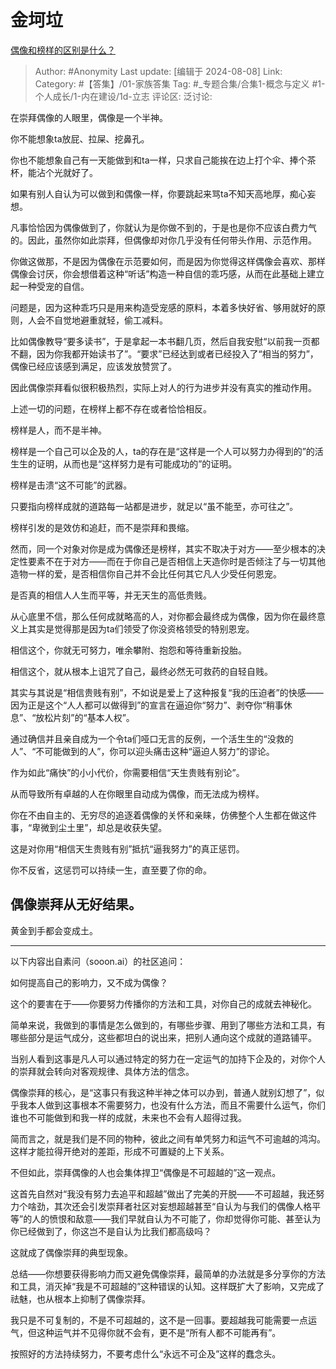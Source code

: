 # 金坷垃
[偶像和榜样的区别是什么？](https://www.zhihu.com/question/655248872/answer/3491410207)

> Author: #Anonymity
> Last update: [编辑于 2024-08-08]
> Link:
> Category: #【答集】/01-家族答集
> Tag: #_专题合集/合集1-概念与定义 #1-个人成长/1-内在建设/1d-立志
> 评论区:
> 泛讨论:

在崇拜偶像的人眼里，偶像是一个半神。

你不能想象ta放屁、拉屎、挖鼻孔。

你也不能想象自己有一天能做到和ta一样，只求自己能挨在边上打个伞、捧个茶杯，能沾个光就好了。

如果有别人自认为可以做到和偶像一样，你要跳起来骂ta不知天高地厚，痴心妄想。

凡事恰恰因为偶像做到了，你就认为是你做不到的，于是也是你不应该白费力气的。因此，虽然你如此崇拜，但偶像却对你几乎没有任何带头作用、示范作用。

你做这做那，不是因为偶像在示范要如何，而是因为你觉得这样偶像会喜欢、那样偶像会讨厌，你会想借着这种“听话”构造一种自信的乖巧感，从而在此基础上建立起一种受宠的自信。

问题是，因为这种乖巧只是用来构造受宠感的原料，本着多快好省、够用就好的原则，人会不自觉地避重就轻，偷工减料。

比如偶像教导“要多读书”，于是拿起一本书翻几页，然后自我安慰“以前我一页都不翻，因为你我都开始读书了”。“要求”已经达到或者已经投入了“相当的努力”，偶像已经应该感到满足，应该发放赞赏了。

因此偶像崇拜看似很积极热烈，实际上对人的行为进步并没有真实的推动作用。

上述一切的问题，在榜样上都不存在或者恰恰相反。

榜样是人，而不是半神。

榜样是一个自己可以企及的人，ta的存在是“这样是一个人可以努力办得到的”的活生生的证明，从而也是“这样努力是有可能成功的”的证明。

榜样是击溃“这不可能”的武器。

只要指向榜样成就的道路每一站都是进步，就足以“虽不能至，亦可往之”。

榜样引发的是效仿和追赶，而不是崇拜和畏缩。

然而，同一个对象对你是成为偶像还是榜样，其实不取决于对方——至少根本的决定性要素不在于对方——而在于你自己是否相信上天造你时是否倾注了与一切其他造物一样的爱，是否相信你自己并不会比任何其它凡人少受任何恩宠。

是否真的相信人人生而平等，并无天生的高低贵贱。

从心底里不信，那么任何成就略高的人，对你都会最终成为偶像，因为你在最终意义上其实是觉得那是因为ta们领受了你没资格领受的特别恩宠。

相信这个，你就无可努力，唯余攀附、抱怨和等待重新投胎。

相信这个，就从根本上诅咒了自己，最终必然无可救药的自轻自贱。

其实与其说是“相信贵贱有别”，不如说是爱上了这种报复“我的压迫者”的快感——因为正是这个“人人都可以做得到”的宣言在逼迫你“努力”、剥夺你“稍事休息”、“放松片刻”的“基本人权”。

通过确信并且亲自成为一个令ta们哑口无言的反例，一个活生生的“没救的人”、“不可能做到的人”，你可以迎头痛击这种“逼迫人努力”的谬论。

作为如此“痛快”的小小代价，你需要相信“天生贵贱有别论”。

从而导致所有卓越的人在你眼里自动成为偶像，而无法成为榜样。

你在不由自主的、无穷尽的追逐着偶像的关怀和亲睐，仿佛整个人生都在做这件事，“卑微到尘土里”，却总是收获失望。

这是对你用“相信天生贵贱有别”抵抗“逼我努力”的真正惩罚。

你不反省，这惩罚可以持续一生，直至要了你的命。

## **偶像崇拜从无好结果**。 ##

黄金到手都会变成土。

--------------------

以下内容出自素问（sooon.ai）的社区追问：

如何提高自己的影响力，又不成为偶像？

这个的要害在于——你要努力传播你的方法和工具，对你自己的成就去神秘化。

简单来说，我做到的事情是怎么做到的，有哪些步骤、用到了哪些方法和工具，有哪些部分是运气成分，这些都坦白的说出来，把别人通向这个成就的道路铺平。

当别人看到这事是凡人可以通过特定的努力在一定运气的加持下企及的，对你个人的崇拜就会转向对客观规律、具体方法的信念。

偶像崇拜的核心，是“这事只有我这种半神之体可以办到，普通人就别幻想了”，似乎我本人做到这事根本不需要努力，也没有什么方法，而且不需要什么运气，你们谁也不可能做到和我一样的成就，未来也不会有人超得过我。

简而言之，就是我们是不同的物种，彼此之间有单凭努力和运气不可逾越的鸿沟。这样才能拉得开绝对的差距，形成不可置疑的上下关系。

不但如此，崇拜偶像的人也会集体捍卫“偶像是不可超越的”这一观点。

这首先自然对“我没有努力去追平和超越”做出了完美的开脱——不可超越，我还努力个啥劲，其次还会引发崇拜者社区对妄想超越甚至“自认为与我们的偶像人格平等”的人的愤恨和敌意——我们早就自认为不可能了，你却觉得你可能、甚至认为你已经做到了，你这岂不是自认为比我们都高级吗？

这就成了偶像崇拜的典型现象。

总结——你想要获得影响力而又避免偶像崇拜，最简单的办法就是多分享你的方法和工具，消灭掉“我是不可超越的”这种错误的认知。这样既扩大了影响，又完成了祛魅，也从根本上抑制了偶像崇拜。

我只是不可复制的，不是不可超越的，这不是一回事。要超越我可能需要一点运气，但这种运气并不见得你就不会有，更不是“所有人都不可能再有”。

按照好的方法持续努力，不要考虑什么“永远不可企及”这样的蠢念头。
